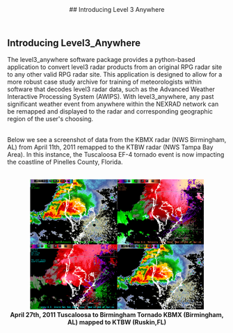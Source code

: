 <header>
## Introducing Level 3 Anywhere
</header>

## Introducing Level3_Anywhere

The level3_anywhere software package provides a python-based application to convert level3 radar products from an original RPG radar site to any other valid RPG radar site. This application is designed to allow for a more robust case study archive for training of meteorologists within software that decodes level3 radar data, such as the Advanced Weather Interactive Processing System (AWIPS). With level3_anywhere, any past significant weather event from anywhere within the NEXRAD network can be remapped and displayed to the radar and corresponding geographic region of the user's choosing.<br><br>

Below we see a screenshot of data from the KBMX radar (NWS Birmingham, AL) from April 11th, 2011 remapped to the KTBW radar (NWS Tampa Bay Area). In this instance, the Tuscaloosa EF-4 tornado event is now impacting the coastline of Pinelles County, Florida.<br><br>

<center><img src="images/bmx2tbw-1.png" alt="Sample Image" width="400" height="300"><br>
<b>April 27th, 2011 Tuscaloosa to Birmingham Tornado
KBMX (Birmingham, AL) mapped to KTBW (Ruskin,FL)</b></center></center>

<!--![screenshot](images/bmx2tbw-1.png)-->

<footer>

<!--
  <<< Author notes: Footer >>>
  Add a link to get support, GitHub status page, code of conduct, license link.
-->

</footer>
